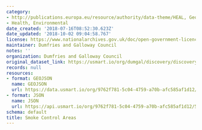 ```yaml
---
category:
- http://publications.europa.eu/resource/authority/data-theme/HEAL, Geospatial
- Health, Environmental
date_created: '2018-07-16T08:52:30.623Z'
date_updated: '2018-10-02 09:04:58.767'
license: https://www.nationalarchives.gov.uk/doc/open-government-licence/version/3/
maintainer: Dumfries and Galloway Council
notes: ''
organization: Dumfries and Galloway Council
original_dataset_link: https://usmart.io/org/dumgal/discovery/discovery-view-detail/2c3b3933-ba6f-42e2-9f58-f43ed6c401ef
records: null
resources:
- format: GEOJSON
  name: GEOJSON
  url: https://data.usmart.io/org/9762f781-5c04-4759-a70b-afc585af1d12/resource?resourceGUID=214d8789-651f-4b0c-90fa-5a5ad7373b74
- format: JSON
  name: JSON
  url: https://api.usmart.io/org/9762f781-5c04-4759-a70b-afc585af1d12/575621b3-f511-4319-b5f6-c5fb723d6538/1/urql
schema: default
title: Smoke Control Areas
---
```

